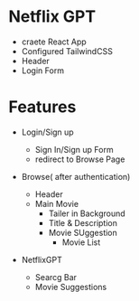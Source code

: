 # Netflix GPT

- craete React App
- Configured TailwindCSS
- Header
- Login Form

# Features
- Login/Sign up
    -  Sign In/Sign up Form
    - redirect to Browse Page
- Browse( after authentication)
    - Header
    - Main Movie
        - Tailer in Background
        - Title & Description
        - Movie SUggestion
            - Movie List

- NetflixGPT
    - Searcg Bar
    - Movie Suggestions